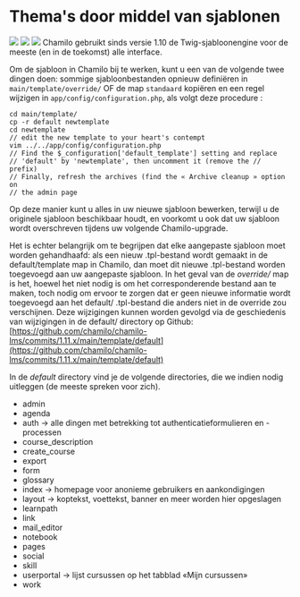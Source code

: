 # Thema's door middel van sjablonen

![](https://github.com/chamilo/docs/tree/fbd412b43ccca034e3bced0a85bedab44d5b579f/es/developer/assets/images14.png) ![](https://github.com/chamilo/docs/tree/fbd412b43ccca034e3bced0a85bedab44d5b579f/es/developer/assets/images13.png) ![](https://github.com/chamilo/docs/tree/fbd412b43ccca034e3bced0a85bedab44d5b579f/es/developer/assets/images15.png) Chamilo gebruikt sinds versie 1.10 de Twig-sjabloonengine voor de meeste \(en in de toekomst\) alle interface.

Om de sjabloon in Chamilo bij te werken, kunt u een van de volgende twee dingen doen: sommige sjabloonbestanden opnieuw definiëren in `main/template/override/` OF de map `standaard` kopiëren en een regel wijzigen in `app/config/configuration.php`, als volgt deze procedure :

```text
cd main/template/
cp -r default newtemplate
cd newtemplate
// edit the new template to your heart's contempt
vim ../../app/config/configuration.php
// Find the $_configuration['default_template'] setting and replace
// 'default' by 'newtemplate', then uncomment it (remove the // prefix)
// Finally, refresh the archives (find the « Archive cleanup » option on
// the admin page
```

Op deze manier kunt u alles in uw nieuwe sjabloon bewerken, terwijl u de originele sjabloon beschikbaar houdt, en voorkomt u ook dat uw sjabloon wordt overschreven tijdens uw volgende Chamilo-upgrade.

Het is echter belangrijk om te begrijpen dat elke aangepaste sjabloon moet worden gehandhaafd: als een nieuw .tpl-bestand wordt gemaakt in de default/template map in Chamilo, dan moet dit nieuwe .tpl-bestand worden toegevoegd aan uw aangepaste sjabloon. In het geval van de _override/_ map is het, hoewel het niet nodig is om het corresponderende bestand aan te maken, toch nodig om ervoor te zorgen dat er geen nieuwe informatie wordt toegevoegd aan het default/ .tpl-bestand die anders niet in de override zou verschijnen. Deze wijzigingen kunnen worden gevolgd via de geschiedenis van wijzigingen in de default/ directory op Github: [https://github.com/chamilo/chamilo-lms/commits/1.11.x/main/template/default](https://github.com/chamilo/chamilo-lms/commits/1.11.x/main/template/default)

In de _default_ directory vind je de volgende directories, die we indien nodig uitleggen \(de meeste spreken voor zich\).

* admin
* agenda
* auth → alle dingen met betrekking tot authenticatieformulieren en -processen
* course\_description
* create\_course
* export
* form
* glossary
* index → homepage voor anonieme gebruikers en aankondigingen
* layout → koptekst, voettekst, banner en meer worden hier opgeslagen
* learnpath 
* link 
* mail\_editor
* notebook
* pages
* social
* skill
* userportal → lijst cursussen op het tabblad «Mijn cursussen»
* work

